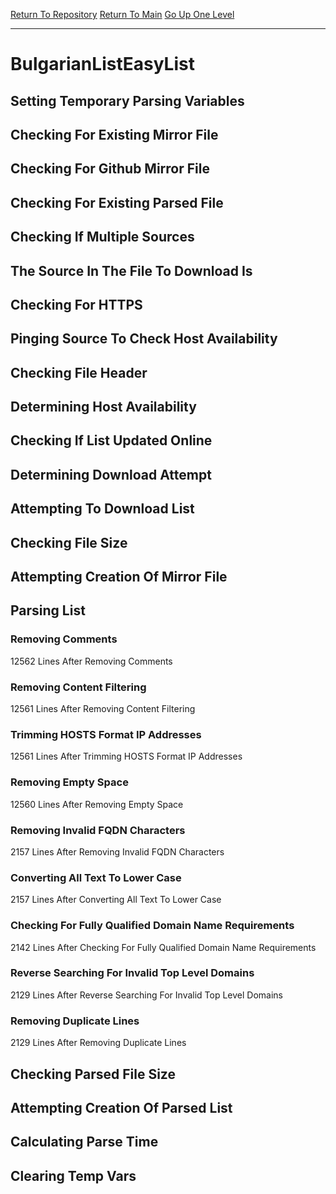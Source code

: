 [Return To Repository](https://github.com/deathbybandaid/piholeparser/)
[Return To Main](https://github.com/deathbybandaid/piholeparser/blob/master/RecentRunLogs/Mainlog.md)
[Go Up One Level](https://github.com/deathbybandaid/piholeparser/blob/master/RecentRunLogs/TopLevelScripts/30-Processing-Blacklists.md)
____________________________________
# BulgarianListEasyList
## Setting Temporary Parsing Variables
## Checking For Existing Mirror File
## Checking For Github Mirror File
## Checking For Existing Parsed File
## Checking If Multiple Sources
## The Source In The File To Download Is
## Checking For HTTPS
## Pinging Source To Check Host Availability
## Checking File Header
## Determining Host Availability
## Checking If List Updated Online
## Determining Download Attempt
## Attempting To Download List
## Checking File Size
## Attempting Creation Of Mirror File
## Parsing List
### Removing Comments
12562 Lines After Removing Comments
### Removing Content Filtering
12561 Lines After Removing Content Filtering
### Trimming HOSTS Format IP Addresses
12561 Lines After Trimming HOSTS Format IP Addresses
### Removing Empty Space
12560 Lines After Removing Empty Space
### Removing Invalid FQDN Characters
2157 Lines After Removing Invalid FQDN Characters
### Converting All Text To Lower Case
2157 Lines After Converting All Text To Lower Case
### Checking For Fully Qualified Domain Name Requirements
2142 Lines After Checking For Fully Qualified Domain Name Requirements
### Reverse Searching For Invalid Top Level Domains
2129 Lines After Reverse Searching For Invalid Top Level Domains
### Removing Duplicate Lines
2129 Lines After Removing Duplicate Lines
## Checking Parsed File Size
## Attempting Creation Of Parsed List
## Calculating Parse Time
## Clearing Temp Vars
